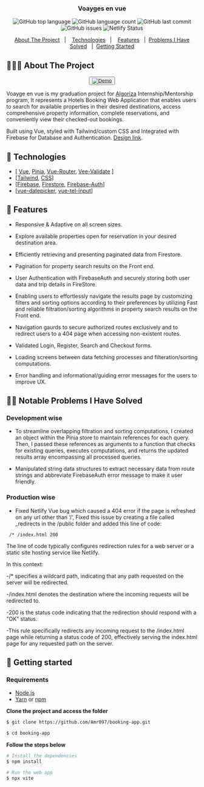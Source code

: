 <h3 align="center">
  Voayges en vue
</h3>

<p align="center"></p>

<p align="center">
  <img alt="GitHub top language" src="https://img.shields.io/github/languages/top/Amr097/booking-app">

  <img alt="GitHub language count" src="https://img.shields.io/github/languages/count/Amr097/booking-app">

  <img alt="GitHub last commit" src="https://img.shields.io/github/last-commit/Amr097/booking-app">

  <img alt="GitHub issues" src="https://img.shields.io/github/issues/Amr097/booking-app">

  <img alt="Netlify Status" src="https://api.netlify.com/api/v1/badges/52a12327-6ea4-4a38-ba1c-7befa180c1cb/deploy-status">
</p>

<p align="center">
  <a href="#-about-the-project">About The Project</a>&nbsp;&nbsp;&nbsp;|&nbsp;&nbsp;&nbsp;
  <a href="#-technologies">Technologies</a>&nbsp;&nbsp;&nbsp;|&nbsp;&nbsp;&nbsp;
   <a href="#-features">Features</a>&nbsp;&nbsp;&nbsp;|&nbsp;
   <a href="#-what-i-learned">Problems I Have Solved</a>&nbsp;&nbsp;&nbsp;|&nbsp;
  <a href="#-getting-started">Getting Started</a>
  
</p>

## 👨🏻‍💻 About The Project

<p align="center">
  <button><a href="https://my-dream-place.netlify.app/"><img alt="Demo" src="https://amr-blogging-app.s3.eu-central-1.amazonaws.com/demo.png" target="_blank"></img></a></button>
    
 Voayge en vue is my graduation project for [Algoriza](https://www.linkedin.com/company/algoriza/) Internship/Mentorship program, It represents a Hotels Booking Web Application that enables users to search for available properties in their desired destinations, access comprehensive property information, complete reservations, and conveniently view their checked-out bookings.

Built using Vue, styled with Tailwind/custom CSS and Integrated with Firebase for Database and Authentication. [Design link](https://www.figma.com/file/BQHVuw93nxwUFEnNuyPDdd/Untitled?mode=dev).

## 🚀 Technologies

- [ [Vue](), [Pinia](), [Vue-Router](), [Vee-Validate]() ]
- [[Tailwind](), [CSS]()]
- [[Firebase](), [Firestore](), [Firebase-Auth]()]
- [[vue-datepicker](), [vue-tel-input]()]

## 📜 Features

- Responsive & Adaptive on all screen sizes.

- Explore available properties open for reservation in your desired destination area.

- Efficiently retrieving and presenting paginated data from Firestore.

- Pagination for property search results on the Front end.

- User Authentication with FirebaseAuth and securely storing both user data and trip details in FireStore.

- Enabling users to effortlessly navigate the results page by customizing filters and sorting options according to their preferences by utilizing Fast and reliable filtration/sorting algorithms in property search results on the Front end.

- Navigation gaurds to secure authorized routes exclusively and to redirect users to a 404 page when accessing non-existent routes.

- Validated Login, Register, Search and Checkout forms.

- Loading screens between data fetching processes and filteration/sorting computations.

- Error handling and informational/guiding error messages for the users to improve UX.

## ✍🏻 Notable Problems I Have Solved

### Development wise

- To streamline overlapping filtration and sorting computations, I created an object within the Pinia store to maintain references for each query. Then, I passed these references as arguments to a function that checks for existing queries, executes computations, and returns the updated results array encompassing all processed queries.

- Manipulated string data structures to extract necessary data from route strings and abbreviate FirebaseAuth error message to make it user friendly.

### Production wise

- Fixed Netlify Vue bug which caused a 404 error if the page is refreshed on any url other than ‘/’, Fixed this issue by creating a file called \_redirects in the /public folder and added this line of code:

```
 /* /index.html 200
```

The line of code typically configures redirection rules for a web server or a static site hosting service like Netlify.

In this context:

-/\* specifies a wildcard path, indicating that any path requested on the server will be redirected.

-/index.html denotes the destination where the incoming requests will be redirected to.

-200 is the status code indicating that the redirection should respond with a "OK" status.

-This rule specifically redirects any incoming request to the /index.html page while returning a status code of 200, effectively serving the index.html page for any requested path on the server.

## 🐢 Getting started

### Requirements

- [Node.js](https://nodejs.org/en/)
- [Yarn](https://classic.yarnpkg.com/) or [npm](https://www.npmjs.com/)

**Clone the project and access the folder**

```bash
$ git clone https://github.com/Amr097/booking-app.git

$ cd booking-app

```

**Follow the steps below**

```bash
# Install the dependencies
$ npm install

# Run the web app
$ npx vite
```

